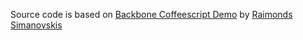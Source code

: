 Source code is based on [Backbone Coffeescript Demo](https://github.com/rsim/backbone_coffeescript_demo) by [Raimonds Simanovskis](https://github.com/rsim)
